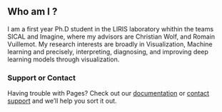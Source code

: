 ## Who am I ?

I am a first year Ph.D student in the LIRIS laboratory whithin the teams SICAL and Imagine, where my advisors are Christian Wolf, and Romain Vuillemot. My research interests are broadly in Visualization, Machine learning and precisely, interpreting, diagnosing, and improving deep learning models through visualization.


### Support or Contact

Having trouble with Pages? Check out our [documentation](https://help.github.com/categories/github-pages-basics/) or [contact support](https://github.com/contact) and we’ll help you sort it out.
